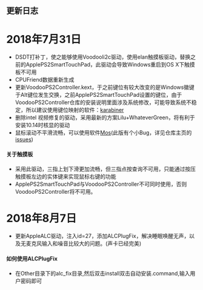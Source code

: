 ## 更新日志

# 2018年7月31日
- DSDT打补丁，使之能够使用Voodooli2c驱动，使用elan触摸板驱动，替换之前的ApplePS2SmartTouchPad，此驱动会导致Windows重启到OS X下触摸板不可用
- CPUFriend数据重新生成
- 更新VoodooPS2Controller.kext，于之前键位有较大改变的是Windows徽键于Alt键位发生交换，之前ApplePS2SmartTouchPad设置的键位，由于VoodooPS2Controller仓库的安装说明里面涉及系统修改，可能导致系统不稳定，所以建议使用键位映射的软件：[karabiner](https://pqrs.org/osx/karabiner/)
- 删除intel 视频修复的驱动，采用最新的方案Lilu+WhateverGreen，将有利于安装10.14时核显的驱动
- 鼠标滚动不平滑流畅，可以使用软件[Mos](https://mos.caldis.me/)(此版有个小Bug，详见仓库主页的[issues](https://github.com/Caldis/Mos/issues/95))

#### 关于触摸板
- 采用此驱动，三指上划下滑更加流畅，但三指点按查询不可用，只能通过按压触摸板左边的实体键来实现鼠标右键的功能
- ApplePS2SmartTouchPad与VoodooPS2Controller不可同时使用，否则VoodooPS2Controller将不可用。

# 2018年8月7日
- 更新AppleALC驱动，注入id=27，添加ALCPlugFix，解决睡眠唤醒无声，以及无麦克风输入和噪音比较大的问题。(声卡已经完美)

#### 如何使用ALCPlugFix
- 在Other目录下的alc_fix目录,然后双击install双击自动安装.command,输入用户密码即可
